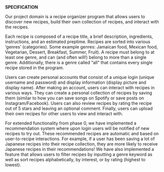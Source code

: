 **SPECIFICATION**

Our project domain is a recipe organizer program that allows users to discover new recipes, build their own collection of recipes, and interact with the recipes.

Each recipe is composed of a recipe title, a brief description, ingredients, instructions, and an estimated preptime. Recipes are sorted into various ‘genres’ (categories). Some example genres: Jamaican food, Mexican food, Vegetarian, Dessert, Breakfast, Summer, Fruit). A recipe must belong to at least one genre, and can (and often will!) belong to more than a single genre. Additionally, there is a genre called “all” that contains every single recipe stored in the program.

Users can create personal accounts that consist of a unique login (unique username and password) and display information (display picture and display name). After making an account, users can interact with recipes in various ways. They can create a personal collection of recipes by saving them (similar to how you can save songs on Spotify or save posts on Instagram/Facebook). Users can also review recipes by rating the recipe out of 5 stars and leaving an optional comment. Finally, users can upload their own recipes for other users to view and interact with.

For extended functionality from phase 0, we have implemented a recommendation system where upon login users will be notified of new recipes to try out. These recommended recipes are automatic and based on user-to-recipe interactions. For example, if a user has been saving a lot of Japanese recipes into their recipe collection, they are more likely to receive Japanese recipes in their recommendations! We have also implemented a feature that allows users to filter recipes by inputting a genre keyword as well as sort recipes alphabetically, by interest, or by rating (highest to lowest).


